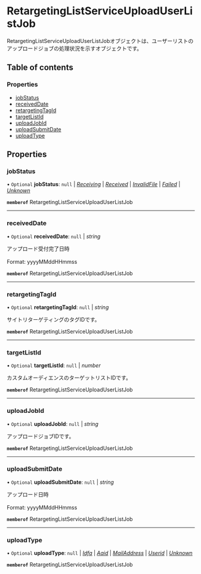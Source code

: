 # RetargetingListServiceUploadUserListJob


<div lang=\"ja\">RetargetingListServiceUploadUserListJobオブジェクトは、ユーザーリストのアップロードジョブの処理状況を示すオブジェクトです。</div> 

## Table of contents

### Properties

- [jobStatus](retargetinglistserviceuploaduserlistjob.md#jobstatus)
- [receivedDate](retargetinglistserviceuploaduserlistjob.md#receiveddate)
- [retargetingTagId](retargetinglistserviceuploaduserlistjob.md#retargetingtagid)
- [targetListId](retargetinglistserviceuploaduserlistjob.md#targetlistid)
- [uploadJobId](retargetinglistserviceuploaduserlistjob.md#uploadjobid)
- [uploadSubmitDate](retargetinglistserviceuploaduserlistjob.md#uploadsubmitdate)
- [uploadType](retargetinglistserviceuploaduserlistjob.md#uploadtype)

## Properties

### jobStatus

• `Optional` **jobStatus**: ``null`` \| [*Receiving*](./enums/retargetinglistservicejobstatus.md#receiving) \| [*Received*](./enums/retargetinglistservicejobstatus.md#received) \| [*InvalidFile*](./enums/retargetinglistservicejobstatus.md#invalidfile) \| [*Failed*](./enums/retargetinglistservicejobstatus.md#failed) \| [*Unknown*](./enums/retargetinglistservicejobstatus.md#unknown)

**`memberof`** RetargetingListServiceUploadUserListJob

___

### receivedDate

• `Optional` **receivedDate**: ``null`` \| *string*

<div lang=\"ja\">アップロード受付完了日時</div>  <br>Format: yyyyMMddHHmmss

**`memberof`** RetargetingListServiceUploadUserListJob

___

### retargetingTagId

• `Optional` **retargetingTagId**: ``null`` \| *string*

<div lang=\"ja\">サイトリターゲティングのタグIDです。</div> 

**`memberof`** RetargetingListServiceUploadUserListJob

___

### targetListId

• `Optional` **targetListId**: ``null`` \| *number*

<div lang=\"ja\">カスタムオーディエンスのターゲットリストIDです。</div> 

**`memberof`** RetargetingListServiceUploadUserListJob

___

### uploadJobId

• `Optional` **uploadJobId**: ``null`` \| *string*

<div lang=\"ja\">アップロードジョブIDです。</div> 

**`memberof`** RetargetingListServiceUploadUserListJob

___

### uploadSubmitDate

• `Optional` **uploadSubmitDate**: ``null`` \| *string*

<div lang=\"ja\">アップロード日時</div>  <br>Format: yyyyMMddHHmmss

**`memberof`** RetargetingListServiceUploadUserListJob

___

### uploadType

• `Optional` **uploadType**: ``null`` \| [*Idfa*](./enums/retargetinglistserviceuploaduserlistuploadtype.md#idfa) \| [*Aaid*](./enums/retargetinglistserviceuploaduserlistuploadtype.md#aaid) \| [*MailAddress*](./enums/retargetinglistserviceuploaduserlistuploadtype.md#mailaddress) \| [*Userid*](./enums/retargetinglistserviceuploaduserlistuploadtype.md#userid) \| [*Unknown*](./enums/retargetinglistserviceuploaduserlistuploadtype.md#unknown)

**`memberof`** RetargetingListServiceUploadUserListJob
